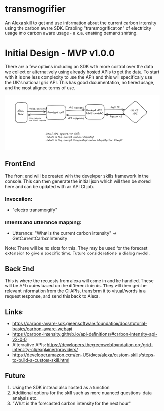 # transmogrifier
An Alexa skill to get and use information about the current carbon intensity using the carbon aware SDK. Enabling "transmogrification" of electricity usage into carbon aware usage - a.k.a. enabling demand shifting. 

# Initial Design - MVP v1.0.0
There are a few options including an SDK with more control over the data we collect or alternatively using already hosted APIs to get the data.
To start with it is one less complexity to use the APIs and this will specifically use the UK's national grid API. This has good documentation, no tiered usage, and the most aligned terms of use.

![Initial Design](initial-design.png)

## Front End
The front end will  be created with the developer skills framework in the console. This can then generate the initial json which will then be stored here and can be updated with an API CI job.

### Invocation:
- "electro transmorgify"

### Intents and utterance mapping:
- Utterance: "What is the current carbon intensity" -> GetCurrentCarbonIntensity

Note: There will be no slots for this. They may be used for the forecast extension to give a specific time. Future considerations: a dialog model.


## Back End
This is where the requests from alexa will come in and be handled. These will be API routes based on the different intents. They will then get the relevant information from the CI APIs, transform it to visual/words in a request response, and send this back to Alexa.


## Links:
- https://carbon-aware-sdk.greensoftware.foundation/docs/tutorial-basics/carbon-aware-webapi
- https://carbon-intensity.github.io/api-definitions/#carbon-intensity-api-v2-0-0
- Alternative APIs: https://developers.thegreenwebfoundation.org/grid-intensity-cli/explainer/providers/
- https://developer.amazon.com/en-US/docs/alexa/custom-skills/steps-to-build-a-custom-skill.html

## Future
1. Using the SDK instead also hosted as a function
2. Additional options for the skill such as more nuanced questions, data analysis etc.
3. "What is the forecasted carbon intensity for the next hour"